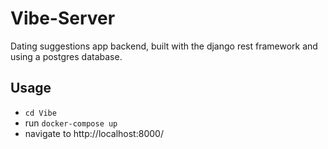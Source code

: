 # Vibe-Server
Dating suggestions app backend, built with the django rest framework and using a postgres database.

## Usage
- `cd Vibe`
- run `docker-compose up`
- navigate to http://localhost:8000/